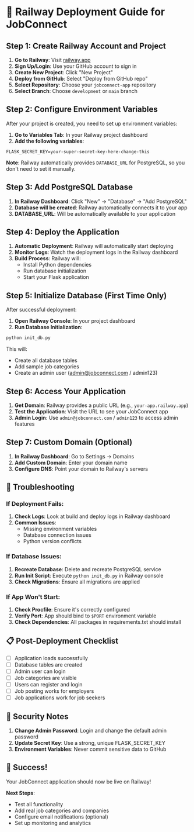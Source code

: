 # 🚀 Railway Deployment Guide for JobConnect

## Step 1: Create Railway Account and Project

1. **Go to Railway**: Visit [railway.app](https://railway.app)
2. **Sign Up/Login**: Use your GitHub account to sign in
3. **Create New Project**: Click "New Project"
4. **Deploy from GitHub**: Select "Deploy from GitHub repo"
5. **Select Repository**: Choose your `jobconnect-app` repository
6. **Select Branch**: Choose `development` or `main` branch

## Step 2: Configure Environment Variables

After your project is created, you need to set up environment variables:

1. **Go to Variables Tab**: In your Railway project dashboard
2. **Add the following variables**:

```env
FLASK_SECRET_KEY=your-super-secret-key-here-change-this
```

**Note**: Railway automatically provides `DATABASE_URL` for PostgreSQL, so you don't need to set it manually.

## Step 3: Add PostgreSQL Database

1. **In Railway Dashboard**: Click "New" → "Database" → "Add PostgreSQL"
2. **Database will be created**: Railway automatically connects it to your app
3. **DATABASE_URL**: Will be automatically available to your application

## Step 4: Deploy the Application

1. **Automatic Deployment**: Railway will automatically start deploying
2. **Monitor Logs**: Watch the deployment logs in the Railway dashboard
3. **Build Process**: Railway will:
   - Install Python dependencies
   - Run database initialization
   - Start your Flask application

## Step 5: Initialize Database (First Time Only)

After successful deployment:

1. **Open Railway Console**: In your project dashboard
2. **Run Database Initialization**:
```bash
python init_db.py
```

This will:
- Create all database tables
- Add sample job categories
- Create an admin user (admin@jobconnect.com / admin123)

## Step 6: Access Your Application

1. **Get Domain**: Railway provides a public URL (e.g., `your-app.railway.app`)
2. **Test the Application**: Visit the URL to see your JobConnect app
3. **Admin Login**: Use `admin@jobconnect.com` / `admin123` to access admin features

## Step 7: Custom Domain (Optional)

1. **In Railway Dashboard**: Go to Settings → Domains
2. **Add Custom Domain**: Enter your domain name
3. **Configure DNS**: Point your domain to Railway's servers

## 🔧 Troubleshooting

### If Deployment Fails:

1. **Check Logs**: Look at build and deploy logs in Railway dashboard
2. **Common Issues**:
   - Missing environment variables
   - Database connection issues
   - Python version conflicts

### If Database Issues:

1. **Recreate Database**: Delete and recreate PostgreSQL service
2. **Run Init Script**: Execute `python init_db.py` in Railway console
3. **Check Migrations**: Ensure all migrations are applied

### If App Won't Start:

1. **Check Procfile**: Ensure it's correctly configured
2. **Verify Port**: App should bind to `$PORT` environment variable
3. **Check Dependencies**: All packages in requirements.txt should install

## 📋 Post-Deployment Checklist

- [ ] Application loads successfully
- [ ] Database tables are created
- [ ] Admin user can login
- [ ] Job categories are visible
- [ ] Users can register and login
- [ ] Job posting works for employers
- [ ] Job applications work for job seekers

## 🔐 Security Notes

1. **Change Admin Password**: Login and change the default admin password
2. **Update Secret Key**: Use a strong, unique FLASK_SECRET_KEY
3. **Environment Variables**: Never commit sensitive data to GitHub

## 🎉 Success!

Your JobConnect application should now be live on Railway! 

**Next Steps**:
- Test all functionality
- Add real job categories and companies
- Configure email notifications (optional)
- Set up monitoring and analytics